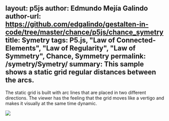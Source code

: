 layout: p5js
author: Edmundo Mejía Galindo
author-url: https://github.com/edgalindo/gestalten-in-code/tree/master/chance/p5js/chance_symetry
title: Symetry
tags: P5.js, "Law of Connected-Elements", "Law of Regularity", "Law of Symmetry", Chance, Symmetry
permalink: /symetry/Symetry/
summary: This sample shows a static grid regular distances between the arcs.
---

The static grid is built with arc lines that are placed in two different directions. The viewer has the feeling that the grid moves like a vertigo and makes it visually at the same time dynamic.

![](http://www2.pic-upload.de/img/32318239/symetry.jpg)
